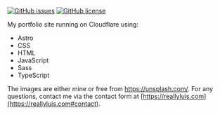 <!--
# Welcome to [Astro](https://astro.build)

[![Open in StackBlitz](https://developer.stackblitz.com/img/open_in_stackblitz.svg)](https://stackblitz.com/github/withastro/astro/tree/latest/examples/basics)

> 🧑‍🚀 **Seasoned astronaut?** Delete this file. Have fun!

![basics](https://user-images.githubusercontent.com/4677417/186188965-73453154-fdec-4d6b-9c34-cb35c248ae5b.png)


## 🚀 Project Structure

Inside of your Astro project, you'll see the following folders and files:

```
/
├── public/
│   └── favicon.svg
├── src/
│   ├── components/
│   │   └── Card.astro
│   ├── layouts/
│   │   └── Layout.astro
│   └── pages/
│       └── index.astro
└── package.json
```

Astro looks for `.astro` or `.md` files in the `src/pages/` directory. Each page is exposed as a route based on its file name.

There's nothing special about `src/components/`, but that's where we like to put any Astro/React/Vue/Svelte/Preact components.

Any static assets, like images, can be placed in the `public/` directory.

## 🧞 Commands

All commands are run from the root of the project, from a terminal:

| Command                | Action                                             |
| :--------------------- | :------------------------------------------------- |
| `npm install`          | Installs dependencies                              |
| `npm run dev`          | Starts local dev server at `localhost:3000`        |
| `npm run build`        | Build your production site to `./dist/`            |
| `npm run preview`      | Preview your build locally, before deploying       |
| `npm run astro ...`    | Run CLI commands like `astro add`, `astro preview` |
| `npm run astro --help` | Get help using the Astro CLI                       |

## 👀 Want to learn more?

Feel free to check [our documentation](https://docs.astro.build) or jump into our [Discord server](https://astro.build/chat).
-->
<!-- [![GitHub CI](https://github.com/reallyluis/reallyluis/workflows/GitHub%20CI/badge.svg)](https://github.com/reallyluis/reallyluis) -->
<!-- [![Coverage Status](https://coveralls.io/repos/github/reallyluis/reallyluis/badge.svg?branch=main&kill_cache=1)](https://github.com/reallyluis/reallyluis/actions) -->
<!-- [![reallyluis](https://circleci.com/gh/reallyluis/reallyluis.svg?style=shield)](https://github.com/reallyluis/reallyluis) -->

[![GitHub issues](https://img.shields.io/github/issues/reallyluis/reallyluis?style=svg)](https://github.com/reallyluis/reallyluis/issues)
[![GitHub license](https://img.shields.io/github/license/reallyluis/reallyluis?style=svg)](https://github.com/reallyluis/reallyluis/blob/main/LICENSE)

My portfolio site running on Cloudflare using:

- Astro
- CSS
- HTML
- JavaScript
- Sass
- TypeScript

The images are either mine or free from https://unsplash.com/. For any questions, contact me via the contact form at [https://reallyluis.com](https://reallyluis.com#contact).
